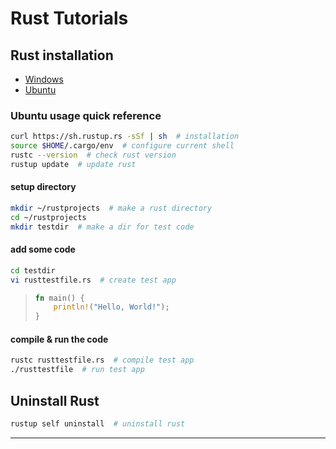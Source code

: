 # Rust Tutorials

## Rust installation

- [Windows](https://www.rust-lang.org/tools/install)
- [Ubuntu](https://www.journaldev.com/39960/install-rust-on-ubuntu-linux)

### Ubuntu usage quick reference

```bash
curl https://sh.rustup.rs -sSf | sh  # installation
source $HOME/.cargo/env  # configure current shell
rustc --version  # check rust version
rustup update  # update rust
```

#### setup directory

```bash
mkdir ~/rustprojects  # make a rust directory
cd ~/rustprojects
mkdir testdir  # make a dir for test code
```

#### add some code

```bash
cd testdir
vi rusttestfile.rs  # create test app
```

> ```rust
> fn main() {
>     println!("Hello, World!");
> }
> ```

#### compile & run the code

```bash
rustc rusttestfile.rs  # compile test app
./rusttestfile  # run test app
```

## Uninstall Rust

```bash
rustup self uninstall  # uninstall rust
```

---

